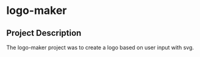 # logo-maker

## Project Description

The logo-maker project was to create a logo based on user input with svg. 